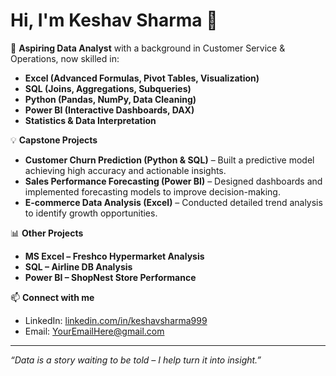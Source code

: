 # Hi, I'm Keshav Sharma 👋  

🚀 **Aspiring Data Analyst** with a background in Customer Service & Operations, now skilled in:
- **Excel (Advanced Formulas, Pivot Tables, Visualization)**
- **SQL (Joins, Aggregations, Subqueries)**
- **Python (Pandas, NumPy, Data Cleaning)**
- **Power BI (Interactive Dashboards, DAX)**
- **Statistics & Data Interpretation**

💡 **Capstone Projects**
- **Customer Churn Prediction (Python & SQL)** – Built a predictive model achieving high accuracy and actionable insights.
- **Sales Performance Forecasting (Power BI)** – Designed dashboards and implemented forecasting models to improve decision-making.
- **E-commerce Data Analysis (Excel)** – Conducted detailed trend analysis to identify growth opportunities.

📊 **Other Projects**
- **MS Excel – Freshco Hypermarket Analysis**
- **SQL – Airline DB Analysis**
- **Power BI – ShopNest Store Performance**

📫 **Connect with me**
- LinkedIn: [linkedin.com/in/keshavsharma999](https://www.linkedin.com/in/keshavsharma999/)
- Email: [YourEmailHere@gmail.com](mailto:YourEmailHere@gmail.com)

---
*“Data is a story waiting to be told – I help turn it into insight.”*
